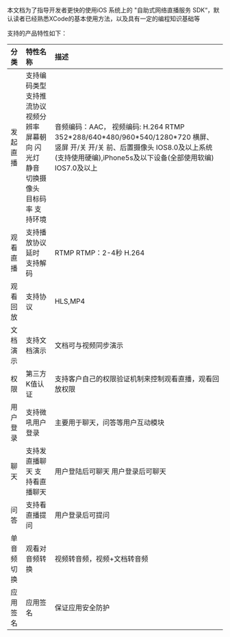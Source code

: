 本文档为了指导开发者更快的使用iOS 系统上的 "自助式网络直播服务 SDK“，默认读者已经熟悉XCode的基本使用方法，以及具有一定的编程知识基础等

支持的产品特性如下：

| 分类 | 特性名称 | 描述 |
| :--- | :--- | :--- |
| 发起直播 | 支持编码类型                                             支持推流协议                                            视频分辨率                                               屏幕朝向                                                   闪光灯                                                        静音                                                          切换摄像头                                               目标码率                                                                                                                      支持环境 | 音频编码：AAC， 视频编码: H.264         RTMP                                                        352\*288/640\*480/960\*540/1280\*720 横屏、竖屏                                               开/关                                                         开/关                                                         前、后置摄像头                                        IOS8.0及以上系统\(支持使用硬编\),iPhone5s及以下设备\(全部使用软编\)               IOS7.0及以上 |
| 观看直播 | 支持播放协议                                             延时                                                           支持解码 | RTMP                                                         RTMP：2-4秒                                           H.264 |
| 观看回放 | 支持协议 | HLS,MP4 |
| 文档演示 | 支持文档演示 | 文档可与视频同步演示 |
| 权限 | 第三方K值认证 | 支持客户自己的权限验证机制来控制观看直播，观看回放权限 |
| 用户登录 | 支持微吼用户登录 | 主要用于聊天，问答等用户互动模块 |
| 聊天 | 支持发直播聊天                                         支持看直播聊天 | 用户登陆后可聊天                                     用户登录后可聊天 |
| 问答 | 支持看直播提问 | 用户登录后可提问 |
| 单音频切换 | 观看对音频转换 | 视频转音频，视频+文档转音频 |
| 应用签名 | 应用签名 | 保证应用安全防护 |



